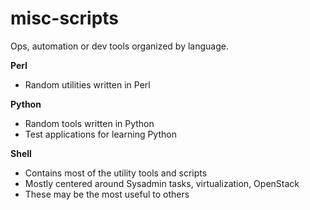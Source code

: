 misc-scripts
============

Ops, automation or dev tools organized by language.

**Perl**
  - Random utilities written in Perl

**Python**
  - Random tools written in Python
  - Test applications for learning Python

**Shell**
  - Contains most of the utility tools and scripts
  - Mostly centered around Sysadmin tasks, virtualization, OpenStack
  - These may be the most useful to others
